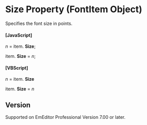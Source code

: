 # Size Property (FontItem Object)

Specifies the font size in points.

#### \[JavaScript\]

_n_ =
item. **Size**;

item. **Size** = _n_;

#### \[VBScript\]

_n_ =
item. **Size**

item. **Size** = _n_

## Version

Supported on EmEditor Professional Version 7.00 or later.
